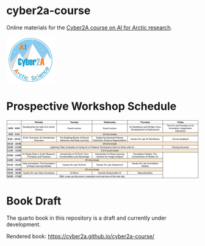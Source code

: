 # cyber2a-course
Online materials for the [Cyber2A course on AI for Arctic research](https://cyber2a.github.io).


<img src="/images/index/arcticlogo.png" style="width:25%"/>

# Prospective Workshop Schedule

<img src="/images/index/schedule-draft.png"/>

# Book Draft
The quarto book in this repository is a draft and currently under development.

Rendered book:
https://cyber2a.github.io/cyber2a-course/

